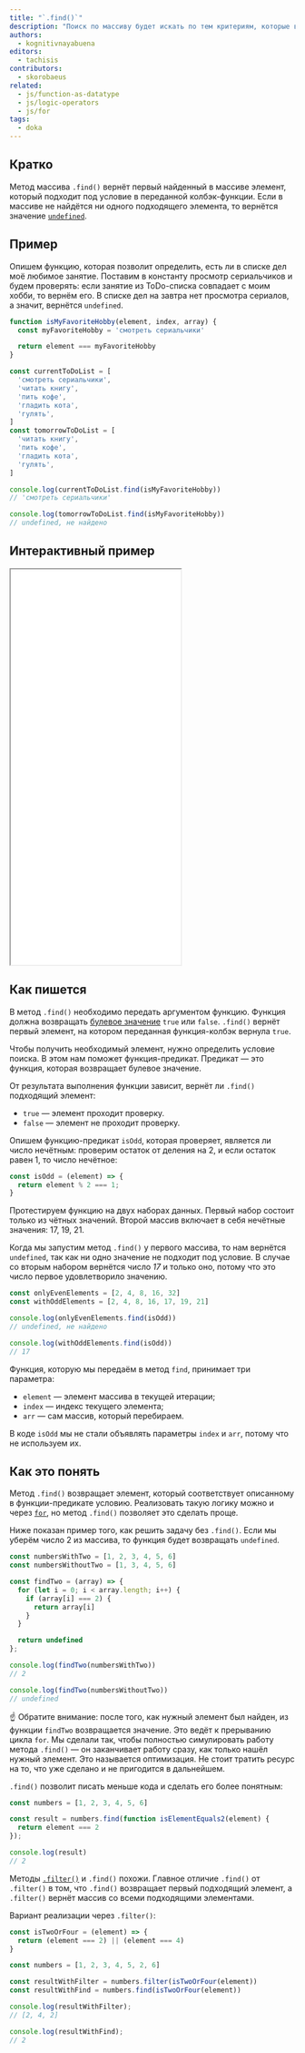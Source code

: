 ```yaml
---
title: "`.find()`"
description: "Поиск по массиву будет искать по тем критериям, которые вы придумали."
authors:
  - kognitivnayabuena
editors:
  - tachisis
contributors:
  - skorobaeus
related:
  - js/function-as-datatype
  - js/logic-operators
  - js/for
tags:
  - doka
---
```


## Кратко

Метод массива `.find()` вернёт первый найденный в массиве элемент, который подходит под условие в переданной колбэк-функции. Если в массиве не найдётся ни одного подходящего элемента, то вернётся значение [`undefined`](/js/undefined/).

## Пример

Опишем функцию, которая позволит определить, есть ли в списке дел моё любимое занятие. Поставим в константу просмотр сериальчиков и будем проверять: если занятие из ToDo-списка совпадает с моим хобби, то вернём его. В списке дел на завтра нет просмотра сериалов, а значит, вернётся `undefined`.

```js
function isMyFavoriteHobby(element, index, array) {
  const myFavoriteHobby = 'смотреть сериальчики'

  return element === myFavoriteHobby
}

const currentToDoList = [
  'смотреть сериальчики',
  'читать книгу',
  'пить кофе',
  'гладить кота',
  'гулять',
]
const tomorrowToDoList = [
  'читать книгу',
  'пить кофе',
  'гладить кота',
  'гулять',
]

console.log(currentToDoList.find(isMyFavoriteHobby))
// 'смотреть сериальчики'

console.log(tomorrowToDoList.find(isMyFavoriteHobby))
// undefined, не найдено
```

## Интерактивный пример

<iframe title="Работа метода массива filter — Array.find — Дока" src="demos/index/" height="695"></iframe>

## Как пишется

В метод `.find()` необходимо передать аргументом функцию. Функция должна возвращать [булевое значение](/js/boolean/) `true` или `false`. `.find()` вернёт первый элемент, на котором переданная функция-колбэк вернула `true`.

Чтобы получить необходимый элемент, нужно определить условие поиска. В этом нам поможет функция-предикат. Предикат — это функция, которая возвращает булевое значение.

От результата выполнения функции зависит, вернёт ли `.find()` подходящий элемент:

- `true` — элемент проходит проверку.
- `false` — элемент не проходит проверку.

Опишем функцию-предикат `isOdd`, которая проверяет, является ли число нечётным: проверим остаток от деления на 2, и если остаток равен 1, то число нечётное:

```js
const isOdd = (element) => {
  return element % 2 === 1;
}
```
Протестируем функцию на двух наборах данных. Первый набор состоит только из чётных значений. Второй массив включает в себя нечётные значения: 17, 19, 21.

Когда мы запустим метод `.find()` у первого массива, то нам вернётся `undefined`, так как ни одно значение не подходит под условие. В случае со вторым набором вернётся число _17_ и только оно, потому что это число первое удовлетворило значению.

```js
const onlyEvenElements = [2, 4, 8, 16, 32]
const withOddElements = [2, 4, 8, 16, 17, 19, 21]

console.log(onlyEvenElements.find(isOdd))
// undefined, не найдено

console.log(withOddElements.find(isOdd))
// 17
```

Функция, которую мы передаём в метод `find`, принимает три параметра:

- `element` — элемент массива в текущей итерации;
- `index` — индекс текущего элемента;
- `arr` — сам массив, который перебираем.

В коде `isOdd` мы не стали объявлять параметры `index` и `arr`, потому что не используем их.

## Как это понять

Метод `.find()` возвращает элемент, который соответствует описанному в функции-предикате условию. Реализовать такую логику можно и через [`for`](/js/for/), но метод `.find()` позволяет это сделать проще.

Ниже показан пример того, как решить задачу без `.find()`. Если мы уберём число 2 из массива, то функция будет возвращать `undefined`.

```js
const numbersWithTwo = [1, 2, 3, 4, 5, 6]
const numbersWithoutTwo = [1, 3, 4, 5, 6]

const findTwo = (array) => {
  for (let i = 0; i < array.length; i++) {
    if (array[i] === 2) {
      return array[i]
    }
  }

  return undefined
};

console.log(findTwo(numbersWithTwo))
// 2

console.log(findTwo(numbersWithoutTwo))
// undefined
```

☝️ Обратите внимание: после того, как нужный элемент был найден, из функции `findTwo` возвращается значение. Это ведёт к прерыванию цикла `for`. Мы сделали так, чтобы полностью симулировать работу метода `.find()` — он заканчивает работу сразу, как только нашёл нужный элемент. Это называется оптимизация. Не стоит тратить ресурс на то, что уже сделано и не пригодится в дальнейшем.


`.find()` позволит писать меньше кода и сделать его более понятным:

```js
const numbers = [1, 2, 3, 4, 5, 6]

const result = numbers.find(function isElementEquals2(element) {
  return element === 2
});

console.log(result)
// 2
```

Методы [`.filter()`](/js/array-filter/) и `.find()` похожи. Главное отличие `.find()` от `.filter()` в том, что `.find()` возвращает первый подходящий элемент, а `.filter()` вернёт массив со всеми подходящими элементами.

Вариант реализации через `.filter()`:

```js
const isTwoOrFour = (element) => {
  return (element === 2) || (element === 4)
}

const numbers = [1, 2, 3, 4, 5, 2, 6]

const resultWithFilter = numbers.filter(isTwoOrFour(element))
const resultWithFind = numbers.find(isTwoOrFour(element))

console.log(resultWithFilter);
// [2, 4, 2]

console.log(resultWithFind);
// 2
```
